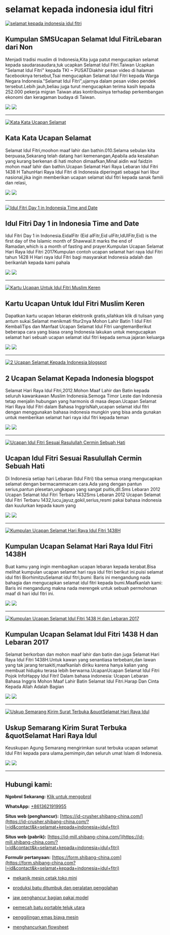# selamat kepada indonesia idul fitri

<a href="https://swt.shibang-china.com/?l=id&img&k=selamat+kepada+indonesia+idul+fitri" target="_blank">![selamat kepada indonesia idul fitri](http://static.shibang-china.com/all-800x300/1139.jpg)</a>

## Kumpulan SMSUcapan Selamat Idul FitriLebaran dari Non
Menjadi tradisi muslim di Indonesia,Kita juga patut mengucapkan selamat kepada saudarasaudara,tuk ucapkan Selamat Idul Fitri.Taiwan Ucapkan "Selamat Idul Fitri" kepada TKI ~ PUSATDiakhir pesan video di halaman facebooknya tersebut,Tsai mengucapkan Selamat Idul Fitri kepada Warga Negara Indonesia."Selamat Idul Fitri",ujarnya dalam pesan video pendek tersebut.Lebih jauh,beliau juga turut mengucapkan terima kasih kepada 252.000 pekerja migran Taiwan atas kontribusinya terhadap perkembangan ekonomi dan keragaman budaya di Taiwan.


<a href="https://whatsapp.shibangsoft.com/WhatsApp.php" target="_blank" title="WhatsApp">![](http://static.shibang-china.com/icon/whatsapp.png)</a> <a href="https://swt.shibang-china.com/?l=id&icon&k=selamat+kepada+indonesia+idul+fitri" target="_blank">![](http://static.shibang-china.com/icon/chat-id.png)</a>

---

<a href="https://swt.shibang-china.com/?l=id&img&k=selamat+kepada+indonesia+idul+fitri" target="_blank">![Kata Kata Ucapan Selamat](http://static.shibang-china.com/all-800x300/1348.jpg)</a>

## Kata Kata Ucapan Selamat
Selamat Idul Fitri,moohon maaf lahir dan bathin.010.Selama sebulan kita berpuasa,Sekarang telah datang hari kemenangan,Apabila ada kesalahan yang kurang berkenan di hati mohon dimaafkan,Minal aidin wal faidzin mohon maaf lahir dan bathin.Ucapan Selamat Hari Raya Lebaran Idul Fitri 1438 H TahunHari Raya Idul Fitri di Indonesia diperingati sebagai hari libur nasional,jika ingin memberikan ucapan selamat idul fitri kepada sanak famili dan relasi,


<a href="https://whatsapp.shibangsoft.com/WhatsApp.php" target="_blank" title="WhatsApp">![](http://static.shibang-china.com/icon/whatsapp.png)</a> <a href="https://swt.shibang-china.com/?l=id&icon&k=selamat+kepada+indonesia+idul+fitri" target="_blank">![](http://static.shibang-china.com/icon/chat-id.png)</a>

---

<a href="https://swt.shibang-china.com/?l=id&img&k=selamat+kepada+indonesia+idul+fitri" target="_blank">![Idul Fitri Day 1 in Indonesia Time and Date](http://static.shibang-china.com/all-800x300/475.jpg)</a>

## Idul Fitri Day 1 in Indonesia Time and Date
Idul Fitri Day 1 in Indonesia.EidalFitr (Eid alFitr,Eid ulFitr,IdUlFitr,Eid) is the first day of the Islamic month of Shawwal.It marks the end of Ramadan,which is a month of fasting and prayer.Kumpulan Ucapan Selamat Hari Raya Idul Fitri 2017Kumpulan contoh ucapan selamat hari raya Idul Fitri tahun 1428 H Hari raya Idul Fitri bagi masyarakat Indonesia adalah dan berikanlah kepada kami pahala


<a href="https://whatsapp.shibangsoft.com/WhatsApp.php" target="_blank" title="WhatsApp">![](http://static.shibang-china.com/icon/whatsapp.png)</a> <a href="https://swt.shibang-china.com/?l=id&icon&k=selamat+kepada+indonesia+idul+fitri" target="_blank">![](http://static.shibang-china.com/icon/chat-id.png)</a>

---

<a href="https://swt.shibang-china.com/?l=id&img&k=selamat+kepada+indonesia+idul+fitri" target="_blank">![Kartu Ucapan Untuk Idul Fitri Muslim Keren](http://static.shibang-china.com/all-800x300/525.jpg)</a>

## Kartu Ucapan Untuk Idul Fitri Muslim Keren
Dapatkan kartu ucapan lebaran elektronik gratis,silahkan klik di tulisan yang antum sukai.Selamat menikmati fitur2nya Mohon Lahir Batin 1 Idul Fitri KembaliTips dan Manfaat Ucapan Selamat Idul Fitri uangtemanBerikut beberapa cara yang biasa orang Indonesia lakukan untuk mengucapkan selamat hari sebuah ucapan selamat idul fitri kepada semua jajaran keluarga


<a href="https://whatsapp.shibangsoft.com/WhatsApp.php" target="_blank" title="WhatsApp">![](http://static.shibang-china.com/icon/whatsapp.png)</a> <a href="https://swt.shibang-china.com/?l=id&icon&k=selamat+kepada+indonesia+idul+fitri" target="_blank">![](http://static.shibang-china.com/icon/chat-id.png)</a>

---

<a href="https://swt.shibang-china.com/?l=id&img&k=selamat+kepada+indonesia+idul+fitri" target="_blank">![2 Ucapan Selamat Kepada Indonesia blogspot](http://static.shibang-china.com/all-800x300/149.jpg)</a>

## 2 Ucapan Selamat Kepada Indonesia blogspot
Selamat Hari Raya Idul Fitri,2012.Mohon Maaf Lahir dan Batin kepada seluruh kawankawan Muslim Indonesia.Semoga Timor Leste dan Indonesia tetap menjalin hubungan yang harmonis di masa depan.Ucapan Selamat Hari Raya Idul Fitri dalam Bahasa InggrisNah,ucapan selamat idul fitri dengan menggunakan bahasa indonesia mungkin yang bisa anda gunakan untuk memberikan selamat hari raya idul fitri kepada teman


<a href="https://whatsapp.shibangsoft.com/WhatsApp.php" target="_blank" title="WhatsApp">![](http://static.shibang-china.com/icon/whatsapp.png)</a> <a href="https://swt.shibang-china.com/?l=id&icon&k=selamat+kepada+indonesia+idul+fitri" target="_blank">![](http://static.shibang-china.com/icon/chat-id.png)</a>

---

<a href="https://swt.shibang-china.com/?l=id&img&k=selamat+kepada+indonesia+idul+fitri" target="_blank">![Ucapan Idul Fitri Sesuai Rasulullah Cermin Sebuah Hati](http://static.shibang-china.com/all-800x300/149.jpg)</a>

## Ucapan Idul Fitri Sesuai Rasulullah Cermin Sebuah Hati
Di Indonesia setiap hari Lebaran (Idul Fitri) tiba semua orang mengucapkan selamat dengan bermacammacam cara.Ada yang dengan pantun serius,pantun plesetan,ungkapan yang sangat puitis,dll.Sms Lebaran 2012 Ucapan Selamat Idul Fitri Terbaru 1432Sms Lebaran 2012 Ucapan Selamat Idul Fitri Terbaru 1432,lucu,jayuz,gokil,serius,resmi pakai bahasa indonesia dan kuulurkan kepada kaum yang


<a href="https://whatsapp.shibangsoft.com/WhatsApp.php" target="_blank" title="WhatsApp">![](http://static.shibang-china.com/icon/whatsapp.png)</a> <a href="https://swt.shibang-china.com/?l=id&icon&k=selamat+kepada+indonesia+idul+fitri" target="_blank">![](http://static.shibang-china.com/icon/chat-id.png)</a>

---

<a href="https://swt.shibang-china.com/?l=id&img&k=selamat+kepada+indonesia+idul+fitri" target="_blank">![Kumpulan Ucapan Selamat Hari Raya Idul Fitri 1438H](http://static.shibang-china.com/all-800x300/343.jpg)</a>

## Kumpulan Ucapan Selamat Hari Raya Idul Fitri 1438H
Buat kamu yang ingin membagikan ucapan lebaran kepada kerabat.Bisa melihat kumpulan ucapan selamat hari raya idul fitri berikut ini.puisi selamat idul fitri BiorhimitzuSelamat idul fitri,bumi: Baris ini mengandung nada bahagia dan mengucapkan selamat idul fitri kepada bumi.Maafkanlah kami: Baris ini mengandung makna nada merengek untuk sebuah permohonan maaf di hari idul fitri ini.


<a href="https://whatsapp.shibangsoft.com/WhatsApp.php" target="_blank" title="WhatsApp">![](http://static.shibang-china.com/icon/whatsapp.png)</a> <a href="https://swt.shibang-china.com/?l=id&icon&k=selamat+kepada+indonesia+idul+fitri" target="_blank">![](http://static.shibang-china.com/icon/chat-id.png)</a>

---

<a href="https://swt.shibang-china.com/?l=id&img&k=selamat+kepada+indonesia+idul+fitri" target="_blank">![Kumpulan Ucapan Selamat Idul Fitri 1438 H dan Lebaran 2017](http://static.shibang-china.com/all-800x300/593.jpg)</a>

## Kumpulan Ucapan Selamat Idul Fitri 1438 H dan Lebaran 2017
Selamat berkorban dan mohon maaf lahir dan batin dan juga Selamat Hari Raya Idul Fitri 1438H.Untuk kawan yang senantiasa terbebani,dan lawan yang tak jarang tersakiti,maafkanlah diriku karena hanya kalian yang membuat hidupku terasa lebih berwarna.UcapanUcapan Selamat Idul Fitri Pojok InfoHappy Idul Fitri! Dalam bahasa indonesia: Ucapan Lebaran Bahasa Inggris Mohon Maaf Lahir Batin Selamat Idul Fitri.Harap Dan Cinta Kepada Allah Adalah Bagian


<a href="https://whatsapp.shibangsoft.com/WhatsApp.php" target="_blank" title="WhatsApp">![](http://static.shibang-china.com/icon/whatsapp.png)</a> <a href="https://swt.shibang-china.com/?l=id&icon&k=selamat+kepada+indonesia+idul+fitri" target="_blank">![](http://static.shibang-china.com/icon/chat-id.png)</a>

---

<a href="https://swt.shibang-china.com/?l=id&img&k=selamat+kepada+indonesia+idul+fitri" target="_blank">![Uskup Semarang Kirim Surat Terbuka &quotSelamat Hari Raya Idul](http://static.shibang-china.com/all-800x300/1184.jpg)</a>

## Uskup Semarang Kirim Surat Terbuka &quotSelamat Hari Raya Idul
Keuskupan Agung Semarang mengirimkan surat terbuka ucapan selamat Idul Fitri kepada para ulama,pemimpin,dan seluruh umat Islam di Indonesia.

<a href="https://whatsapp.shibangsoft.com/WhatsApp.php" target="_blank" title="WhatsApp">![](http://static.shibang-china.com/icon/whatsapp.png)</a> <a href="https://swt.shibang-china.com/?l=id&icon&k=selamat+kepada+indonesia+idul+fitri" target="_blank">![](http://static.shibang-china.com/icon/chat-id.png)</a>

---
## Hubungi kami:

**Ngobrol Sekarang:** [Klik untuk mengobrol](https://swt.shibang-china.com?l=id&contact&k=selamat+kepada+indonesia+idul+fitri)

**WhatsApp:**  [+8613621919955](https://whatsapp.shibangsoft.com/WhatsApp.php)

**Situs web (penghancur):** [https://id-crusher.shibang-china.com/](https://id-crusher.shibang-china.com/?l=id&contact&k=selamat+kepada+indonesia+idul+fitri)

**Situs web (pabrik):** [https://id-mill.shibang-china.com/](https://id-mill.shibang-china.com/?l=id&contact&k=selamat+kepada+indonesia+idul+fitri)

**Formulir pertanyaan:** [https://form.shibang-china.com](https://form.shibang-china.com?l=id&contact&k=selamat+kepada+indonesia+idul+fitri)

* [mekanik mesin cetak toko mini](../35/mekanik%20mesin%20cetak%20toko%20mini.md)

* [produksi batu ditumbuk dan peralatan pengolahan](../31/produksi%20batu%20ditumbuk%20dan%20peralatan%20pengolahan.md)

* [jaw penghancur bagian pakai model](../31/jaw%20penghancur%20bagian%20pakai%20model.md)

* [pemecah batu portable teluk utara](../37/pemecah%20batu%20portable%20teluk%20utara.md)

* [penggilingan emas biaya mesin](../32/penggilingan%20emas%20biaya%20mesin.md)

* [menghancurkan flowsheet](../35/menghancurkan%20flowsheet.md)